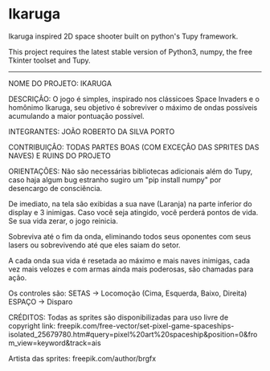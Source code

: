 # Ikaruga
Ikaruga inspired 2D space shooter built on python's Tupy framework.

This project requires the latest stable version of Python3, numpy, the free Tkinter toolset and Tupy.

------------------------------------------------------------------------------------------------------------------------------------------

NOME DO PROJETO: IKARUGA

DESCRIÇÂO: O jogo é simples, inspirado nos clássicoes Space Invaders e o homônimo Ikaruga, seu objetivo é sobreviver
o máximo de ondas possíveis acumulando a maior pontuação possível.

INTEGRANTES: JOÃO ROBERTO DA SILVA PORTO

CONTRIBUIÇÂO: TODAS PARTES BOAS (COM EXCEÇÂO DAS SPRITES DAS NAVES) E RUINS DO PROJETO

ORIENTAÇÕES:
Não são necessárias bibliotecas adicionais além do Tupy, caso haja algum bug estranho sugiro um "pip install numpy" 
por desencargo de consciência.

De imediato, na tela são exibidas a sua nave (Laranja) na parte inferior do display e 3 inimigas. Caso você seja 
atingido, você perderá pontos de vida. Se sua vida zerar, o jogo reinicia.

Sobreviva até o fim da onda, eliminando todos seus oponentes com seus lasers ou sobrevivendo até que eles saiam do 
setor.

A cada onda sua vida é resetada ao máximo e mais naves inimigas, cada vez mais velozes e com armas ainda mais poderosas,
são chamadas para ação.

Os controles são: 
SETAS -> Locomoção  (Cima, Esquerda, Baixo, Direita)
ESPAÇO -> Disparo


CRÉDITOS:
Todas as sprites são disponibilizadas para uso livre de copyright link:
freepik.com/free-vector/set-pixel-game-spaceships-isolated_25679780.htm#query=pixel%20art%20spaceship&position=0&from_view=keyword&track=ais

Artista das sprites: freepik.com/author/brgfx
